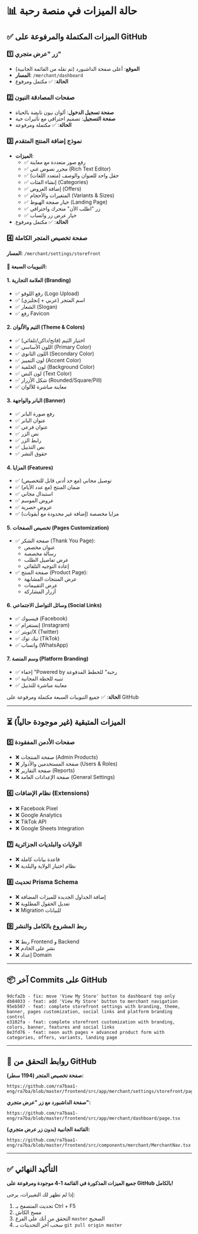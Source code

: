 # 📊 حالة الميزات في منصة رحبة

## ✅ الميزات المكتملة والمرفوعة على GitHub

### 1️⃣ زر "عرض متجري" 
- **الموقع**: أعلى صفحة الداشبورد (تم نقله من القائمة الجانبية)
- **المسار**: `/merchant/dashboard`
- **الحالة**: ✅ مكتمل ومرفوع

### 2️⃣ صفحات المصادقة النيون
- **صفحة تسجيل الدخول**: ألوان نيون نابضة بالحياة
- **صفحة التسجيل**: تصميم احترافي مع تأثيرات حية
- **الحالة**: ✅ مكتملة ومرفوعة

### 3️⃣ نموذج إضافة المنتج المتقدم
- **الميزات**:
  - ✅ رفع صور متعددة مع معاينة
  - ✅ محرر نصوص غني (Rich Text Editor)
  - ✅ حقل واحد للعنوان والوصف (متعدد اللغات)
  - ✅ إنشاء الفئات (Categories)
  - ✅ إضافة العروض (Offers)
  - ✅ المتغيرات والأحجام (Variants & Sizes)
  - ✅ خيار صفحة الهبوط (Landing Page)
  - ✅ زر "اطلب الآن" متحرك واحترافي
  - ✅ خيار عرض زر واتساب
- **الحالة**: ✅ مكتمل ومرفوع

### 4️⃣ صفحة تخصيص المتجر الكاملة
**المسار**: `/merchant/settings/storefront`

#### 📱 التبويبات السبعة:

#### 1. العلامة التجارية (Branding)
- ✅ رفع اللوقو (Logo Upload)
- ✅ اسم المتجر (عربي + إنجليزي)
- ✅ الشعار (Slogan)
- ✅ رفع Favicon

#### 2. الثيم والألوان (Theme & Colors)
- ✅ اختيار الثيم (فاتح/داكن/تلقائي)
- ✅ اللون الأساسي (Primary Color)
- ✅ اللون الثانوي (Secondary Color)
- ✅ لون التمييز (Accent Color)
- ✅ لون الخلفية (Background Color)
- ✅ لون النص (Text Color)
- ✅ شكل الأزرار (Rounded/Square/Pill)
- ✅ معاينة مباشرة للألوان

#### 3. البانر والواجهة (Banner)
- ✅ رفع صورة البانر
- ✅ عنوان البانر
- ✅ عنوان فرعي
- ✅ نص الزر
- ✅ رابط الزر
- ✅ نص التذييل
- ✅ حقوق النشر

#### 4. المزايا (Features)
- ✅ توصيل مجاني (مع حد أدنى قابل للتخصيص)
- ✅ ضمان المنتج (مع عدد الأيام)
- ✅ استبدال مجاني
- ✅ عروض الموسم
- ✅ عروض حصرية
- ✅ مزايا مخصصة (إضافة غير محدودة مع أيقونات)

#### 5. تخصيص الصفحات (Pages Customization)
- ✅ صفحة الشكر (Thank You Page):
  - عنوان مخصص
  - رسالة مخصصة
  - عرض تفاصيل الطلب
  - إعادة التوجيه التلقائي
- ✅ صفحة المنتج (Product Page):
  - عرض المنتجات المشابهة
  - عرض التقييمات
  - أزرار المشاركة

#### 6. وسائل التواصل الاجتماعي (Social Links)
- ✅ فيسبوك (Facebook)
- ✅ إنستغرام (Instagram)
- ✅ تويتر/X (Twitter)
- ✅ تيك توك (TikTok)
- ✅ واتساب (WhatsApp)

#### 7. وسم المنصة (Platform Branding)
- ✅ إخفاء "Powered by رحبة" للخطط المدفوعة
- ✅ تنبيه للخطة المجانية
- ✅ معاينة مباشرة للتذييل

**الحالة**: ✅ جميع التبويبات السبعة مكتملة ومرفوعة على GitHub

---

## ⏳ الميزات المتبقية (غير موجودة حالياً)

### 5️⃣ صفحات الأدمن المفقودة
- ❌ صفحة المنتجات (Admin Products)
- ❌ صفحة المستخدمين والأدوار (Users & Roles)
- ❌ صفحة التقارير (Reports)
- ❌ صفحة الإعدادات العامة (General Settings)

### 6️⃣ نظام الإضافات (Extensions)
- ❌ Facebook Pixel
- ❌ Google Analytics
- ❌ TikTok API
- ❌ Google Sheets Integration

### 7️⃣ الولايات والبلديات الجزائرية
- ❌ قاعدة بيانات كاملة
- ❌ نظام اختيار الولاية والبلدية

### 8️⃣ تحديث Prisma Schema
- ❌ إضافة الجداول الجديدة للميزات المضافة
- ❌ تعديل الحقول المطلوبة
- ❌ Migration للبيانات

### 9️⃣ ربط المشروع بالكامل والنشر
- ❌ ربط Frontend و Backend
- ❌ نشر على الخادم
- ❌ إعداد Domain

---

## 📦 آخر Commits على GitHub

```
9dcfa2b - fix: move 'View My Store' button to dashboard top only
db84033 - feat: add 'View My Store' button to merchant navigation  
95eb507 - feat: complete storefront settings with branding, theme, banner, pages customization, social links and platform branding control
e3102fa - feat: complete storefront customization with branding, colors, banner, features and social links
8e3fd76 - feat: neon auth pages + advanced product form with categories, offers, variants, landing page
```

---

## 🔗 روابط التحقق من GitHub

**صفحة تخصيص المتجر (1194 سطر):**
```
https://github.com/ra7baa1-eng/ra7ba/blob/master/frontend/src/app/merchant/settings/storefront/page.tsx
```

**صفحة الداشبورد مع زر "عرض متجري":**
```
https://github.com/ra7baa1-eng/ra7ba/blob/master/frontend/src/app/merchant/dashboard/page.tsx
```

**القائمة الجانبية (بدون زر عرض متجري):**
```
https://github.com/ra7baa1-eng/ra7ba/blob/master/frontend/src/components/merchant/MerchantNav.tsx
```

---

## ✅ التأكيد النهائي

**جميع الميزات المذكورة في القائمة 1-4 موجودة ومرفوعة على GitHub بالكامل!**

إذا لم تظهر لك التغييرات، يرجى:
1. تحديث المتصفح بـ Ctrl + F5
2. مسح الكاش
3. التحقق من أنك على الفرع `master` الصحيح
4. سحب آخر التحديثات بـ `git pull origin master`
